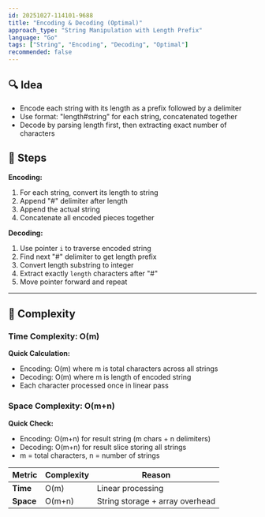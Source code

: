 ```yaml
---
id: 20251027-114101-9688
title: "Encoding & Decoding (Optimal)"
approach_type: "String Manipulation with Length Prefix"
language: "Go"
tags: ["String", "Encoding", "Decoding", "Optimal"]
recommended: false
---
```


## 🔍 Idea
* Encode each string with its length as a prefix followed by a delimiter
* Use format: "length#string" for each string, concatenated together
* Decode by parsing length first, then extracting exact number of characters

## 🧩 Steps
**Encoding:**
1. For each string, convert its length to string
2. Append "#" delimiter after length
3. Append the actual string
4. Concatenate all encoded pieces together

**Decoding:**
1. Use pointer `i` to traverse encoded string
2. Find next "#" delimiter to get length prefix
3. Convert length substring to integer
4. Extract exactly `length` characters after "#"
5. Move pointer forward and repeat

---

## 🧮 Complexity

### Time Complexity: O(m)
**Quick Calculation:**
- Encoding: O(m) where m is total characters across all strings
- Decoding: O(m) where m is length of encoded string
- Each character processed once in linear pass

### Space Complexity: O(m+n)
**Quick Check:**
- Encoding: O(m+n) for result string (m chars + n delimiters)
- Decoding: O(m+n) for result slice storing all strings
- m = total characters, n = number of strings

| Metric  |  Complexity | Reason |
|---------|-------------|--------|
| **Time**  | O(m) | Linear processing |
| **Space** | O(m+n) | String storage + array overhead |